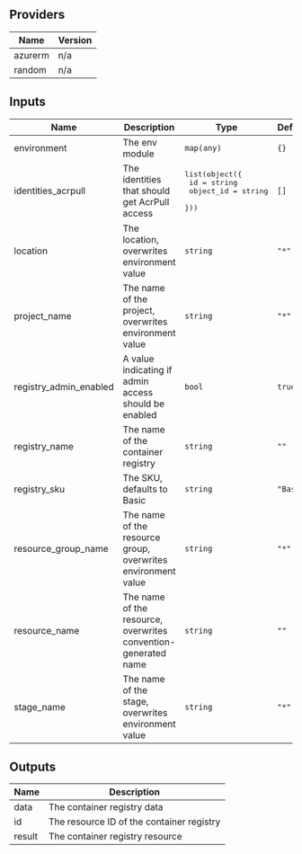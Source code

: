 ## Providers

| Name | Version |
|------|---------|
| azurerm | n/a |
| random | n/a |

## Inputs

| Name | Description | Type | Default | Required |
|------|-------------|------|---------|:--------:|
| environment | The env module | `map(any)` | `{}` | no |
| identities\_acrpull | The identities that should get AcrPull access | <pre>list(object({<br>    id        = string<br>    object_id = string<br>  }))</pre> | `[]` | no |
| location | The location, overwrites environment value | `string` | `"*"` | no |
| project\_name | The name of the project, overwrites environment value | `string` | `"*"` | no |
| registry\_admin\_enabled | A value indicating if admin access should be enabled | `bool` | `true` | no |
| registry\_name | The name of the container registry | `string` | `""` | no |
| registry\_sku | The SKU, defaults to Basic | `string` | `"Basic"` | no |
| resource\_group\_name | The name of the resource group, overwrites environment value | `string` | `"*"` | no |
| resource\_name | The name of the resource, overwrites convention-generated name | `string` | `""` | no |
| stage\_name | The name of the stage, overwrites environment value | `string` | `"*"` | no |

## Outputs

| Name | Description |
|------|-------------|
| data | The container registry data |
| id | The resource ID of the container registry |
| result | The container registry resource |

